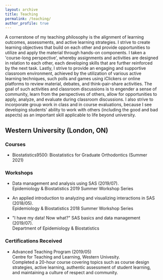 ```yaml
---
layout: archive
title: Teaching
permalink: /teaching/
author_profile: true
---
```


A cornerstone of my teaching philosophy is the alignment of learning outcomes, assessments, and active learning strategies. I strive to create learning objectives that build on each other and provide opportunities to utilize and apply the material through hands-on components. I taken a 'course-long perspective', whereby assignments and activities are designed in relation to each other, each developing skills that are further reinforced by the next task. Lastly, I strive to provide an engaging and supportive classroom environment, achieved by the utilization of various active learning techniques, such polls and games using iClickers or online platforms to review material, debates, and think-pair-share activities. The goal of such activities and classroom discussions is to engender a sense of community, learn from the perspectives of others, allow for opportunities to apply, analyze, and evaluate during classroom discussions. I also strive to incorporate group work in class and in course evaluations, because I see developing students' ability to work with others (including the good and bad aspects) as an important skill applicable to life beyond university. 


## Western University (London, ON)

### Courses
* Biostatistics9500: Biostatistics for Graduate Orthodontics (Summer 2021) <br>    

### Workshops
* Data management and analysis using SAS (2019/07). <br> 
  Epidemiology & Biostatistics 2019 Summer Workshop Series
  
* An applied introduction to analyzing and visualizing interactions in SAS (2018/05). <br> 
  Epidemiology & Biostatistics 2018 Summer Workshop Series
  
* "I have my data! Now what?" SAS basics and data management (2019/07). <br> 
  Department of Epidemiology & Biostatistics <br>
  
### Certifications Received
* Advanced Teaching Program (2019/05) <br> 
  Centre for Teaching and Learning, Western Univesity. <br> 
  Completed a 20-hour course covering topics such as course design strategies, active learning, authentic assessment of student learning, and maintaining a culture of respect and community. 
